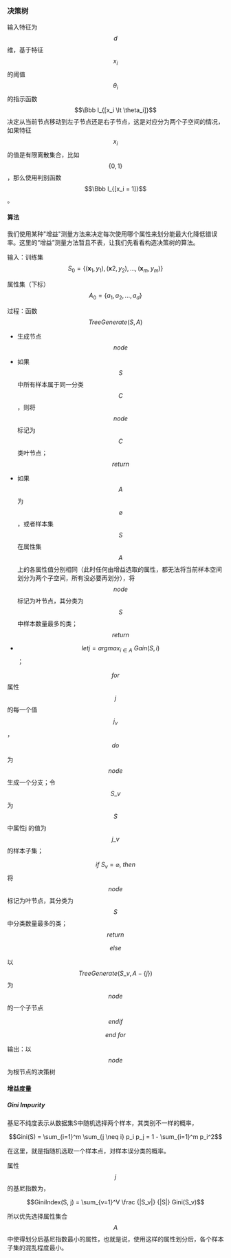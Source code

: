 ### 决策树

输入特征为$$d$$ 维，基于特征$$x_i$$ 的阈值$$\theta_i$$的指示函数$$\Bbb I_{[x_i \lt \theta_i]}$$决定从当前节点移动到左子节点还是右子节点，这是对应分为两个子空间的情况，如果特征$$x_i$$ 的值是有限离散集合，比如$$\lbrace 0,1 \rbrace$$，那么使用判别函数$$\Bbb I_{[x_i = 1]}$$。

#### 算法

我们使用某种"增益"测量方法来决定每次使用哪个属性来划分能最大化降低错误率。这里的“增益”测量方法暂且不表，让我们先看看构造决策树的算法。

输入：训练集$$S_0 = \lbrace (\mathbf x_1, y_1), (\mathbf x2, y_2), ...,(\mathbf x_m, y_m) \rbrace$$

属性集（下标）$$A_0 = \lbrace a_1, a_2, ..., a_d \rbrace$$

过程：函数$$TreeGenerate(S, A)$$

* 生成节点 $$node$$

* 如果$$S$$ 中所有样本属于同一分类$$C$$，则将$$node$$ 标记为$$C$$ 类叶节点；$$return$$

* 如果$$A$$ 为$$\varnothing$$ ，或者样本集$$S$$ 在属性集$$A$$ 上的各属性值分别相同（此时任何由增益选取的属性，都无法将当前样本空间划分为两个子空间，所有没必要再划分），将$$node$$ 标记为叶节点，其分类为$$S$$ 中样本数量最多的类；$$return$$

* $$ let j = argmax_{i \in A}  \ Gain(S, i)$$；

$$for$$ 属性 $$j$$ 的每一个值$$j_v$$ ，$$do$$

为$$node$$ 生成一个分支；令$$S\_v$$ 为$$S$$ 中属性j 的值为$$j\_v$$ 的样本子集；

$$if \ S_v = \varnothing, \ then$$ 将$$node$$ 标记为叶节点，其分类为$$S$$ 中分类数量最多的类；$$return$$

$$else$$

以$$TreeGenerate(S\_v, A- \lbrace j \rbrace)$$为$$node$$ 的一个子节点

$$end if$$

$$end \ for$$

输出：以$$node$$ 为根节点的决策树

#### 增益度量

##### Gini Impurity

基尼不纯度表示从数据集S中随机选择两个样本，其类别不一样的概率，

$$Gini(S) = \sum_{i=1}^m  \sum_{j \neq i} p_i p_j = 1 - \sum_{i=1}^m p_i^2$$

在这里，就是指随机选取一个样本点，对样本误分类的概率。

属性$$j$$ 的基尼指数为，

$$GiniIndex(S, j) = \sum_{v=1}^V \frac {|S_v|} {|S|} Gini(S_v)$$

所以优先选择属性集合$$A$$ 中使得划分后基尼指数最小的属性，也就是说，使用这样的属性划分后，各个样本子集的混乱程度最小。

